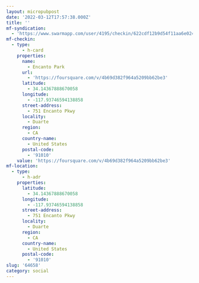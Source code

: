 ```yaml
---
layout: micropubpost
date: '2022-03-12T17:57:38.000Z'
title: ''
mf-syndication:
  - 'https://www.swarmapp.com/user/4195/checkin/622cdf12b9d54f11aa6e024e'
mf-checkin:
  - type:
      - h-card
    properties:
      name:
        - Encanto Park
      url:
        - 'https://foursquare.com/v/4b69d382f964a5209bb62be3'
      latitude:
        - 34.14367888670058
      longitude:
        - -117.93746594138858
      street-address:
        - 751 Encanto Pkwy
      locality:
        - Duarte
      region:
        - CA
      country-name:
        - United States
      postal-code:
        - '91010'
    value: 'https://foursquare.com/v/4b69d382f964a5209bb62be3'
mf-location:
  - type:
      - h-adr
    properties:
      latitude:
        - 34.14367888670058
      longitude:
        - -117.93746594138858
      street-address:
        - 751 Encanto Pkwy
      locality:
        - Duarte
      region:
        - CA
      country-name:
        - United States
      postal-code:
        - '91010'
slug: '64658'
category: social
---
```

